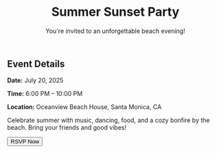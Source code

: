 <!DOCTYPE html>
<html lang="en">
<head>
  <meta charset="UTF-8" />
  <meta name="viewport" content="width=device-width, initial-scale=1.0" />
  
  <link rel="stylesheet" href="styles.css" />
</head>
<body>
  <header>
    <h1>Summer Sunset Party</h1>
    <p>You're invited to an unforgettable beach evening!</p>
  </header>

  <section class="event-details">
    <h2>Event Details</h2>
    <p><strong>Date:</strong> July 20, 2025</p>
    <p><strong>Time:</strong> 6:00 PM – 10:00 PM</p>
    <p><strong>Location:</strong> Oceanview Beach House, Santa Monica, CA</p>
  </section>

  <section class="description">
    <p>Celebrate summer with music, dancing, food, and a cozy bonfire by the beach. Bring your friends and good vibes!</p>
  </section>

  <footer>
    <button class="rsvp-button">RSVP Now</button>
  </footer>
</body>
</html>
